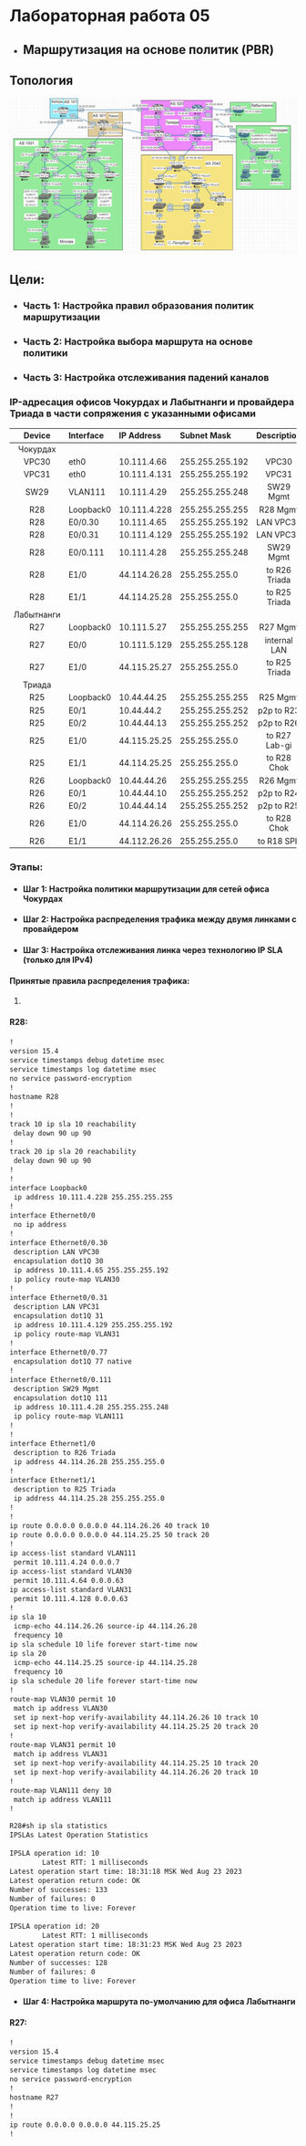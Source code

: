 # Лабораторная работа 05
+ ## Маршрутизация на основе политик (PBR)
## Топология
![](https://github.com/sergl352130/OTUS_NE_Homeworks/blob/main/Labs/Hw04/Network_topology.png?raw=true)

## Цели:
+ ### Часть 1: Настройка правил образования политик маршрутизации
+ ### Часть 2: Настройка выбора маршрута на основе политики
+ ### Часть 3: Настройка отслеживания падений каналов

### IP-адресация офисов Чокурдах и Лабытнанги и провайдера Триада в части сопряжения с указанными офисами

|Device|Interface|IP Address   |Subnet Mask    |Description   |
|:----:|:--------|:------------|:--------------|:------------:|
|Чокурдах|
|VPC30 |eth0     |10.111.4.66  |255.255.255.192|VPC30         |
|VPC31 |eth0     |10.111.4.131 |255.255.255.192|VPC31         |
|SW29  |VLAN111	 |10.111.4.29  |255.255.255.248|SW29 Mgmt     |
|R28   |Loopback0|10.111.4.228 |255.255.255.255|R28 Mgmt      |
|R28   |E0/0.30  |10.111.4.65  |255.255.255.192|LAN VPC30     |
|R28   |E0/0.31  |10.111.4.129 |255.255.255.192|LAN VPC31     |
|R28   |E0/0.111 |10.111.4.28  |255.255.255.248|SW29 Mgmt     |
|R28   |E1/0     |44.114.26.28 |255.255.255.0  |to R26 Triada |
|R28   |E1/1     |44.114.25.28 |255.255.255.0  |to R25 Triada |
|Лабытнанги|
|R27   |Loopback0|10.111.5.27  |255.255.255.255|R27 Mgmt      |
|R27   |E0/0     |10.111.5.129 |255.255.255.128|internal LAN  |
|R27   |E1/0     |44.115.25.27 |255.255.255.0  |to R25 Triada |
|Триада|
|R25   |Loopback0|10.44.44.25  |255.255.255.255|R25 Mgmt      |
|R25   |E0/1     |10.44.44.2   |255.255.255.252|p2p to R23    |
|R25   |E0/2     |10.44.44.13  |255.255.255.252|p2p to R26    |
|R25   |E1/0     |44.115.25.25 |255.255.255.0  |to R27 Lab-gi |
|R25   |E1/1     |44.114.25.25 |255.255.255.0  |to R28 Chok   |
|R26   |Loopback0|10.44.44.26  |255.255.255.255|R26 Mgmt      |
|R26   |E0/1     |10.44.44.10  |255.255.255.252|p2p to R24    |
|R26   |E0/2     |10.44.44.14  |255.255.255.252|p2p to R25    |
|R26   |E1/0     |44.114.26.26 |255.255.255.0  |to R28 Chok   |
|R26   |E1/1     |44.112.26.26 |255.255.255.0  |to R18 SPb    |

### Этапы:
+ #### Шаг 1: Настройка политики маршрутизации для сетей офиса Чокурдах
+ #### Шаг 2: Настройка распределения трафика между двумя линками с провайдером
+ #### Шаг 3: Настройка отслеживания линка через технологию IP SLA (только для IPv4)

#### Принятые правила распределения трафика:
1. 


#### R28:

```
!
version 15.4
service timestamps debug datetime msec
service timestamps log datetime msec
no service password-encryption
!
hostname R28
!
!
track 10 ip sla 10 reachability
 delay down 90 up 90
!
track 20 ip sla 20 reachability
 delay down 90 up 90
!
!
interface Loopback0
 ip address 10.111.4.228 255.255.255.255
!
interface Ethernet0/0
 no ip address
!
interface Ethernet0/0.30
 description LAN VPC30
 encapsulation dot1Q 30
 ip address 10.111.4.65 255.255.255.192
 ip policy route-map VLAN30
!
interface Ethernet0/0.31
 description LAN VPC31
 encapsulation dot1Q 31
 ip address 10.111.4.129 255.255.255.192
 ip policy route-map VLAN31
!
interface Ethernet0/0.77
 encapsulation dot1Q 77 native
!
interface Ethernet0/0.111
 description SW29 Mgmt
 encapsulation dot1Q 111
 ip address 10.111.4.28 255.255.255.248
 ip policy route-map VLAN111
!
!
interface Ethernet1/0
 description to R26 Triada
 ip address 44.114.26.28 255.255.255.0
!
interface Ethernet1/1
 description to R25 Triada
 ip address 44.114.25.28 255.255.255.0
!
!
ip route 0.0.0.0 0.0.0.0 44.114.26.26 40 track 10
ip route 0.0.0.0 0.0.0.0 44.114.25.25 50 track 20
!
ip access-list standard VLAN111
 permit 10.111.4.24 0.0.0.7
ip access-list standard VLAN30
 permit 10.111.4.64 0.0.0.63
ip access-list standard VLAN31
 permit 10.111.4.128 0.0.0.63
!
ip sla 10
 icmp-echo 44.114.26.26 source-ip 44.114.26.28
 frequency 10
ip sla schedule 10 life forever start-time now
ip sla 20
 icmp-echo 44.114.25.25 source-ip 44.114.25.28
 frequency 10
ip sla schedule 20 life forever start-time now
!
route-map VLAN30 permit 10
 match ip address VLAN30
 set ip next-hop verify-availability 44.114.26.26 10 track 10
 set ip next-hop verify-availability 44.114.25.25 20 track 20
!
route-map VLAN31 permit 10
 match ip address VLAN31
 set ip next-hop verify-availability 44.114.25.25 10 track 20
 set ip next-hop verify-availability 44.114.26.26 20 track 10
!
route-map VLAN111 deny 10
 match ip address VLAN111
!

```

```
R28#sh ip sla statistics
IPSLAs Latest Operation Statistics

IPSLA operation id: 10
        Latest RTT: 1 milliseconds
Latest operation start time: 18:31:18 MSK Wed Aug 23 2023
Latest operation return code: OK
Number of successes: 133
Number of failures: 0
Operation time to live: Forever

IPSLA operation id: 20
        Latest RTT: 1 milliseconds
Latest operation start time: 18:31:23 MSK Wed Aug 23 2023
Latest operation return code: OK
Number of successes: 128
Number of failures: 0
Operation time to live: Forever

```


+ #### Шаг 4: Настройка маршрута по-умолчанию для офиса Лабытнанги

#### R27:

```
!
version 15.4
service timestamps debug datetime msec
service timestamps log datetime msec
no service password-encryption
!
hostname R27
!
!
ip route 0.0.0.0 0.0.0.0 44.115.25.25
!
```


